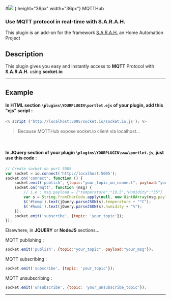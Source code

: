 #![](../master/www/images/mqtthub.png) {:height="36px" width="36px"} MQTTHub

### Use MQTT protocol in real-time with S.A.R.A.H.

This plugin is an add-on for the framework [S.A.R.A.H.](http://encausse.net/s-a-r-a-h) an Home Automation Project

## Description
This plugin gives you easy and instantly access to **MQTT** Protocol with **S.A.R.A.H.** using **socket.io**
***

## Example

#### In **HTML** section `\plugins\YOURPLUGIN\portlet.ejs` of your plugin, add this "ejs" script :
```js
<% script ('http://localhost:5005/socket.io/socket.io.js'); %>
```
> Because MQTTHub expose socket.io client via localhost...
<br/>

#### In **JQuery** section of your plugin `\plugins\YOURPLUGIN\www\portlet.js`, just use this code :
```js
// Create socket on port 5005
var socket = io.connect('http://localhost:5005');
socket.on('connect', function () {
    socket.emit('publish', {topic:"your_topic_on_connect", payload:"your_mess_on_connect"});
    socket.on('mqtt', function (msg) {
    	// i.e : msg.payload = {"temperature":"19,5","Humidity":"55"}
        var s = String.fromCharCode.apply(null, new Uint8Array(msg.payload));
        $('#temp').text(jQuery.parseJSON(s).temperature + "°C");
        $('#humi').text(jQuery.parseJSON(s).humidity + "%");
    });
    socket.emit('subscribe', {topic: 'your_topic'});
});
```

Elsewhere, in **JQUERY** or **NodeJS** sections...

MQTT publishing :

```js
socket.emit('publish', {topic:"your_topic", payload:"your_msg"});
```

MQTT subscribing :
```js
socket.emit('subscribe', {topic: 'your_topic'});
```

MQTT unsubscribing :
```js
socket.emit('unsubscribe', {topic: 'your_unsubscribe_topic'});
```
***
